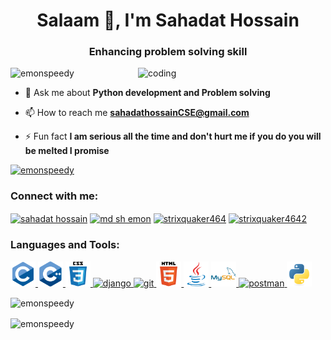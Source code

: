 
<h1 align="center">Salaam 👋, I'm Sahadat Hossain</h1>
<h3 align="center">Enhancing problem solving skill</h3>
<img align="right" alt="coding" width="300" src="https://encrypted-tbn0.gstatic.com/images?q=tbn:ANd9GcTzcSU3cJY6BGGJlumw8LDfoiGQK3m7orkmcg&usqp=CAU">

<p align="left"> <img src="https://komarev.com/ghpvc/?username=emonspeedy&label=Profile%20views&color=0e75b6&style=flat" alt="emonspeedy" /> </p>

- 💬 Ask me about **Python development and Problem solving**

- 📫 How to reach me **sahadathossainCSE@gmail.com**

- ⚡ Fun fact **I am serious all the time and don't hurt me if you do you will be melted I promise**

<p align="left"> <a href="https://github.com/ryo-ma/github-profile-trophy"><img src="https://github-profile-trophy.vercel.app/?username=emonspeedy" alt="emonspeedy" /></a> </p>

<h3 align="left">Connect with me:</h3>
<p align="left">
<a href="https://linkedin.com/in/sahadat hossain" target="blank"><img align="center" src="https://raw.githubusercontent.com/rahuldkjain/github-profile-readme-generator/master/src/images/icons/Social/linked-in-alt.svg" alt="sahadat hossain" height="30" width="40" /></a>
<a href="https://www.facebook.com/profile.php?id=100027206435576&mibextid=ZbWKwL" target="blank"><img align="center" src="https://raw.githubusercontent.com/rahuldkjain/github-profile-readme-generator/master/src/images/icons/Social/facebook.svg" alt="md sh emon" height="30" width="40" /></a>
<a href="https://www.codechef.com/users/strixquaker464" target="blank"><img align="center" src="https://cdn.jsdelivr.net/npm/simple-icons@3.1.0/icons/codechef.svg" alt="strixquaker464" height="30" width="40" /></a>
<a href="https://codeforces.com/profile/strixquaker4642" target="blank"><img align="center" src="https://raw.githubusercontent.com/rahuldkjain/github-profile-readme-generator/master/src/images/icons/Social/codeforces.svg" alt="strixquaker4642" height="30" width="40" /></a>
</p>

<h3 align="left">Languages and Tools:</h3>
<p align="left"> <a href="https://www.cprogramming.com/" target="_blank" rel="noreferrer"> <img src="https://raw.githubusercontent.com/devicons/devicon/master/icons/c/c-original.svg" alt="c" width="40" height="40"/> </a> <a href="https://www.w3schools.com/cpp/" target="_blank" rel="noreferrer"> <img src="https://raw.githubusercontent.com/devicons/devicon/master/icons/cplusplus/cplusplus-original.svg" alt="cplusplus" width="40" height="40"/> </a> <a href="https://www.w3schools.com/css/" target="_blank" rel="noreferrer"> <img src="https://raw.githubusercontent.com/devicons/devicon/master/icons/css3/css3-original-wordmark.svg" alt="css3" width="40" height="40"/> </a> <a href="https://www.djangoproject.com/" target="_blank" rel="noreferrer"> <img src="https://cdn.worldvectorlogo.com/logos/django.svg" alt="django" width="40" height="40"/> </a> <a href="https://git-scm.com/" target="_blank" rel="noreferrer"> <img src="https://www.vectorlogo.zone/logos/git-scm/git-scm-icon.svg" alt="git" width="40" height="40"/> </a> <a href="https://www.w3.org/html/" target="_blank" rel="noreferrer"> <img src="https://raw.githubusercontent.com/devicons/devicon/master/icons/html5/html5-original-wordmark.svg" alt="html5" width="40" height="40"/> </a> <a href="https://www.java.com" target="_blank" rel="noreferrer"> <img src="https://raw.githubusercontent.com/devicons/devicon/master/icons/java/java-original.svg" alt="java" width="40" height="40"/> </a> <a href="https://www.mysql.com/" target="_blank" rel="noreferrer"> <img src="https://raw.githubusercontent.com/devicons/devicon/master/icons/mysql/mysql-original-wordmark.svg" alt="mysql" width="40" height="40"/> </a> <a href="https://postman.com" target="_blank" rel="noreferrer"> <img src="https://www.vectorlogo.zone/logos/getpostman/getpostman-icon.svg" alt="postman" width="40" height="40"/> </a> <a href="https://www.python.org" target="_blank" rel="noreferrer"> <img src="https://raw.githubusercontent.com/devicons/devicon/master/icons/python/python-original.svg" alt="python" width="40" height="40"/> </a> </p>

<p><img align="center" src="https://github-readme-stats.vercel.app/api/top-langs?username=emonspeedy&show_icons=true&locale=en&layout=compact" alt="emonspeedy" /></p>

<p><img align="center" src="https://github-readme-streak-stats.herokuapp.com/?user=emonspeedy&" alt="emonspeedy" /></p>

